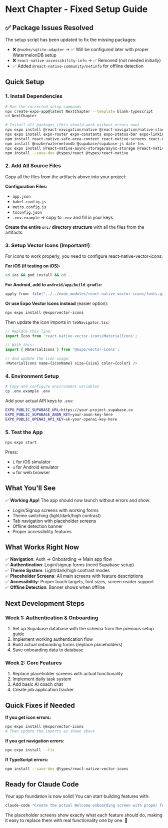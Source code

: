 # Next Chapter - Fixed Setup Guide

## ✅ Package Issues Resolved

The setup script has been updated to fix the missing packages:
- ❌ `@nozbe/sqlite-adapter` → ✅ Will be configured later with proper WatermelonDB setup
- ❌ `react-native-accessibility-info` → ✅ Removed (not needed initially)
- ✅ Added `@react-native-community/netinfo` for offline detection

## Quick Setup

### 1. **Install Dependencies**
```bash
# Run the corrected setup commands
npx create-expo-app@latest NextChapter --template blank-typescript
cd NextChapter

# Install all packages (this should work without errors now)
npx expo install @react-navigation/native @react-navigation/native-stack @react-navigation/bottom-tabs @react-navigation/drawer
npx expo install expo-router expo-constants expo-status-bar expo-linking expo-notifications expo-device expo-sqlite expo-secure-store expo-font expo-splash-screen
npm install react-native-safe-area-context react-native-screens react-native-gesture-handler react-native-reanimated react-native-vector-icons
npm install @nozbe/watermelondb @supabase/supabase-js date-fns
npx expo install @react-native-async-storage/async-storage @react-native-community/netinfo
npm install --save-dev @types/react @types/react-native
```

### 2. **Add All Source Files**
Copy all the files from the artifacts above into your project:

**Configuration Files:**
- `app.json` 
- `babel.config.js`
- `metro.config.js` 
- `tsconfig.json`
- `.env.example` → copy to `.env` and fill in your keys

**Create the entire `src/` directory structure** with all the files from the artifacts.

### 3. **Setup Vector Icons (Important!)**

For icons to work properly, you need to configure react-native-vector-icons:

**For iOS (if testing on iOS):**
```bash
cd ios && pod install && cd ..
```

**For Android, add to `android/app/build.gradle`:**
```gradle
apply from: file("../../node_modules/react-native-vector-icons/fonts.gradle")
```

**Or use Expo Vector Icons instead** (easier option):
```bash
npx expo install @expo/vector-icons
```

Then update the icon imports in `TabNavigator.tsx`:
```typescript
// Replace this line:
import Icon from 'react-native-vector-icons/MaterialIcons';

// With this:
import { MaterialIcons } from '@expo/vector-icons';

// And update the icon usage:
<MaterialIcons name={iconName} size={size} color={color} />
```

### 4. **Environment Setup**
```bash
# Copy and configure environment variables
cp .env.example .env
```

Add your actual API keys to `.env`:
```bash
EXPO_PUBLIC_SUPABASE_URL=https://your-project.supabase.co
EXPO_PUBLIC_SUPABASE_ANON_KEY=your-anon-key-here
EXPO_PUBLIC_OPENAI_API_KEY=sk-your-openai-key-here
```

### 5. **Test the App**
```bash
npx expo start
```

Press:
- `i` for iOS simulator
- `a` for Android emulator  
- `w` for web browser

## What You'll See

✅ **Working App!** The app should now launch without errors and show:
- Login/Signup screens with working forms
- Theme switching (light/dark/high contrast)
- Tab navigation with placeholder screens
- Offline detection banner
- Proper accessibility features

## What Works Right Now

✅ **Navigation**: Auth → Onboarding → Main app flow  
✅ **Authentication**: Login/signup forms (need Supabase setup)  
✅ **Theme System**: Light/dark/high contrast modes  
✅ **Placeholder Screens**: All main screens with feature descriptions  
✅ **Accessibility**: Proper touch targets, font sizes, screen reader support  
✅ **Offline Detection**: Banner shows when offline  

## Next Development Steps

### **Week 1: Authentication & Onboarding**
1. Set up Supabase database with the schema from the previous setup guide
2. Implement working authentication flow
3. Build actual onboarding forms (replace placeholders)
4. Save onboarding data to database

### **Week 2: Core Features**
1. Replace placeholder screens with actual functionality
2. Implement daily task system
3. Add basic AI coach chat
4. Create job application tracker

## Quick Fixes if Needed

**If you get icon errors:**
```bash
npx expo install @expo/vector-icons
# Then update the imports as shown above
```

**If you get navigation errors:**
```bash
npx expo install --fix
```

**If TypeScript errors:**
```bash
npm install --save-dev @types/react-native-vector-icons
```

## Ready for Claude Code

Your app foundation is now solid! You can start building features with:

```bash
claude-code "Create the actual Welcome onboarding screen with proper form inputs for layoff date, role, and state selection"
```

The placeholder screens show exactly what each feature should do, making it easy to replace them with real functionality one by one. 🚀